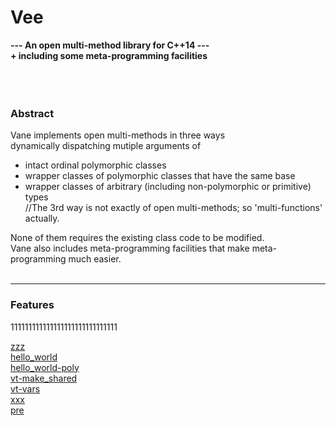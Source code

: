 # Vee




**---  An open multi-method library for C++14 ---  
     + including some meta-programming facilities**  
&nbsp;  
&nbsp;  
&nbsp;  
### Abstract
Vane implements
open multi-methods in three ways  
dynamically dispatching mutiple arguments of  
- intact ordinal polymorphic classes
- wrapper classes of polymorphic classes that have the same base
- wrapper classes of arbitrary (including non-polymorphic or primitive) types  
  //The 3rd way is not exactly of open multi-methods; so 'multi-functions' actually.

None of them requires the existing class code to be modified.  
Vane also includes meta-programming facilities that make meta-programming much easier.
&nbsp;  
&nbsp;  

****

### Features

111111111111111111111111111111

[zzz](zzz.md)  
[hello_world](hello_world.md)  
[hello_world-poly](hello_world-poly.md)  
[vt-make_shared](vt-make_shared.md)  
[vt-vars](vt-vars.md)  
[xxx](xxx.md)  
[pre](pre.md)  

